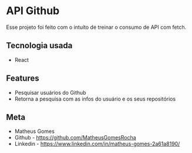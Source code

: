 # API Github
Esse projeto foi feito com o intuíto de treinar o consumo de API com fetch.

## Tecnologia usada
- React

## Features
- Pesquisar usuários do Github
- Retorna a pesquisa com as infos do usuário e os seus repositórios

## Meta
- Matheus Gomes
- Github - https://github.com/MatheusGomesRocha
- Linkedin - https://www.linkedin.com/in/matheus-gomes-2a61a8190/